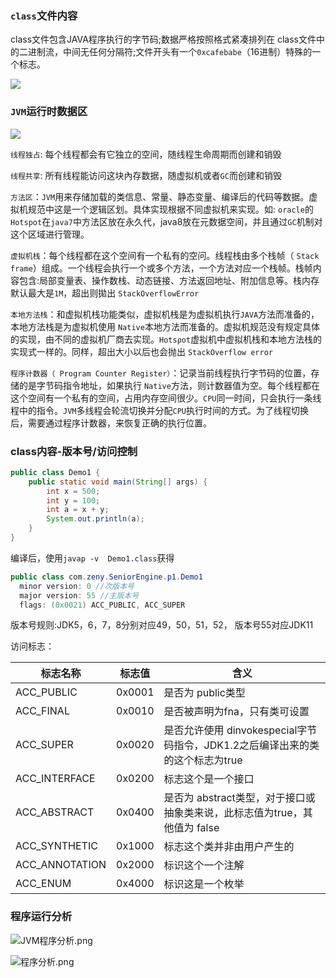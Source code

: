 ### `class`文件内容

class文件包含JAVA程序执行的字节码;数据严格按照格式紧凑排列在 class文件中的二进制流，中间无任何分隔符;文件开头有一个`0xcafebabe`（16进制）特殊的一个标志。

![](https://z3.ax1x.com/2021/10/17/5tamVO.png)

### `JVM`运行时数据区

![](https://z3.ax1x.com/2021/10/17/5twR29.png)

`线程独占`:	每个线程都会有它独立的空间，随线程生命周期而创建和销毁

`线程共享`:	所有线程能访问这块內存数据，随虚拟机或者`GC`而创建和销毁

`方法区`：`JVM`用来存储加载的类信息、常量、静态变量、编译后的代码等数据。虚拟机规范中这是一个逻辑区划。具体实现根据不同虚拟机来实现。如: `oracle`的 `Hotspot`在`java7`中方法区放在永久代，java8放在元数据空间，并且通过`GC`机制对这个区域进行管理。

`虚拟机栈`：每个线程都在这个空间有一个私有的空问。线程栈由多个栈帧（ `Stack frame`）组成。一个线程会执行一个或多个方法，一个方法对应一个栈帧。栈帧内容包含:局部变量表、操作数栈、动态链接、方法返回地址、附加信息等。栈内存默认最大是`1M`，超出则拋出 `StackOverflowError`

`本地方法栈`：和虚拟机栈功能类似，虚拟机栈是为虚拟机执行`JAVA`方法而准备的，本地方法栈是为虚拟机使用 `Native`本地方法而准备的。虚拟机规范没有规定具体的实现，由不同的虚拟机厂商去实现。`Hotsρot`虚拟机中虚拟机栈和本地方法栈的实现式一样的。同样，超出大小以后也会抛出 `StackOverflow error`

`程序计数器（ Program Counter Register）`：记录当前线程执行字节码的位置，存储的是字节码指令地址，如果执行 `Native`方法，则计数器值为空。每个线程都在这个空间有一个私有的空间，占用内存空间很少。`CPU`同一时间，只会执行一条线程中的指令。`JVM`多线程会轮流切换并分配`CPU`执行时间的方式。为了线程切换后，需要通过程序计数器，来恢复正确的执行位置。



### class内容-版本号/访问控制

```java
public class Demo1 {
    public static void main(String[] args) {
        int x = 500;
        int y = 100;
        int a = x + y;
        System.out.println(a);
    }
}
```

编译后，使用`javap -v  Demo1.class`获得

```java
public class com.zeny.SeniorEngine.p1.Demo1
  minor version: 0 //次版本号
  major version: 55 //主版本号
  flags: (0x0021) ACC_PUBLIC, ACC_SUPER
```

版本号规则:JDK5，6，7，8分别对应49，50，51，52， 版本号55对应JDK11

访问标志：

| 标志名称       | 标志值 | 含义                                                         |
| -------------- | ------ | ------------------------------------------------------------ |
| ACC_PUBLIC     | 0x0001 | 是否为 public类型                                            |
| ACC_FINAL      | 0x0010 | 是否被声明为fna，只有类可设置                                |
| ACC_SUPER      | 0x0020 | 是否允许使用 dinvokespecial字节码指令，JDK1.2之后编译出来的类的这个标志为true |
| ACC_INTERFACE  | 0x0200 | 标志这个是一个接口                                           |
| ACC_ABSTRACT   | 0x0400 | 是否为 abstract类型，对于接口或抽象类来说，此标志值为true，其他值为 false |
| ACC_SYNTHETIC  | 0x1000 | 标志这个类并非由用户产生的                                   |
| ACC_ANNOTATION | 0x2000 | 标识这个一个注解                                             |
| ACC_ENUM       | 0x4000 | 标识这是一个枚举                                             |

### 程序运行分析

![JVM程序分析.png](https://i.loli.net/2021/10/17/XmoYO29kgtsDFPU.png)

![程序分析.png](https://i.loli.net/2021/10/18/xb4XjPRoqZ6TJcD.png)

